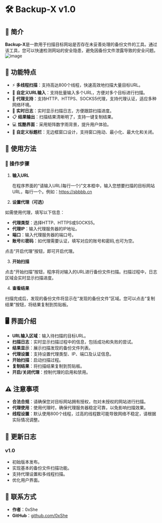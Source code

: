 # 🛠️ Backup-X v1.0

## 📖 简介

**Backup-X**是一款用于扫描目标网站是否存在未妥善处理的备份文件的工具。通过该工具，您可以快速检测网站的安全隐患，避免因备份文件泄露导致的安全问题。
![image](https://github.com/user-attachments/assets/4a17d7f6-6eb9-4163-95d8-fe0227932a85)

## 🌟 功能特点

- ⚡ **多线程扫描**：支持高达800个线程，快速高效地扫描大量目标URL。
- 📝 **自定义URL输入**：支持批量输入多个URL，方便对多个目标进行扫描。
- 🔗 **代理支持**：支持HTTP、HTTPS、SOCKS5代理，支持代理认证，适应多种网络环境。
- 📜 **实时日志**：实时显示扫描日志，方便跟踪扫描进度。
- 📋 **结果输出**：扫描结果清晰明了，支持一键复制结果。
- 💻 **炫酷界面**：采用矩阵数字雨背景，提升用户体验。
- 🎨 **自定义标题栏**：无边框窗口设计，支持窗口拖动、最小化、最大化和关闭。

## 🚀 使用方法

### 🧾 操作步骤

1. **输入URL**

   在程序界面的“请输入URL(每行一个)”文本框中，输入您想要扫描的目标网站URL，每行一个。例如：https://sbbbb.cn

2. **设置代理（可选）**

如需使用代理，填写以下信息：

- **代理类型**：选择HTTP、HTTPS或SOCKS5。
- **代理IP**：输入代理服务器的IP地址。
- **端口**：输入代理服务器的端口号。
- **账号**和**密码**：如代理需要认证，填写对应的账号和密码,也可为空。

点击“开启代理”按钮，即可开启代理。

3. **开始扫描**

点击“开始扫描”按钮，程序将对输入的URL进行备份文件扫描。扫描过程中，日志区域会实时显示扫描进度。

4. **查看结果**

扫描完成后，发现的备份文件将显示在“发现的备份文件”区域。您可以点击“复制结果”按钮，将结果复制到剪贴板。

## 🖥️ 界面介绍

- **URL输入区域**：输入待扫描的目标URL。
- **扫描日志**：实时显示扫描过程中的信息，包括成功和失败的尝试。
- **结果显示**：展示扫描发现的备份文件列表。
- **代理设置**：支持设置代理类型、IP、端口及认证信息。
- **开始扫描**：启动扫描过程。
- **复制结果**：将扫描结果复制到剪贴板。
- **开启/关闭代理**：控制代理的启用和禁用。

## ⚠️ 注意事项

- **合法合规**：请确保您对目标网站拥有授权，勿对未授权的网站进行扫描。
- **代理使用**：使用代理时，确保代理服务器稳定可靠，以免影响扫描效果。
- **线程设置**：默认使用800个线程，过高的线程数可能导致网络不稳定，请根据实际情况调整。

## 📅 更新日志

### v1.0

- 初始版本发布。
- 实现基本的备份文件扫描功能。
- 支持代理设置和多线程扫描。
- 优化用户界面。

## 👤 联系方式

- **作者**：0xShe
- **GitHub**：[github.com/0xShe](https://github.com/0xShe)


